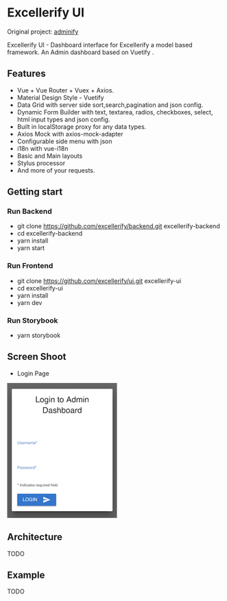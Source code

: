 # Excellerify UI

Original project: [adminify](https://github.com/wxs77577/adminify)

Excellerify UI - Dashboard interface for Excellerify a model based framework. An Admin dashboard based on Vuetify .

## Features

* Vue + Vue Router + Vuex + Axios.
* Material Design Style - Vuetify
* Data Grid with server side sort,search,pagination and json config.
* Dynamic Form Builder with text, textarea, radios, checkboxes, select, html input types and json config.
* Built in localStorage proxy for any data types.
* Axios Mock with axios-mock-adapter
* Configurable side menu with json
* i18n with vue-i18n
* Basic and Main layouts
* Stylus processor
* And more of your requests.

## Getting start

### Run Backend

* git clone https://github.com/excellerify/backend.git excellerify-backend
* cd excellerify-backend
* yarn install
* yarn start

### Run Frontend

* git clone https://github.com/excellerify/ui.git excellerify-ui
* cd excellerify-ui
* yarn install
* yarn dev

### Run Storybook

* yarn storybook

## Screen Shoot

* Login Page

![Login Page](./img/login-page.png?raw=true 'Login Page')

## Architecture

TODO

## Example

TODO
